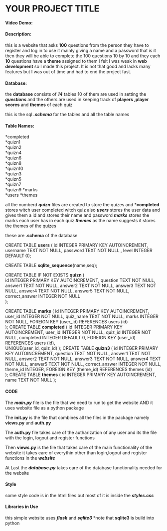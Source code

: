 # YOUR PROJECT TITLE
#### Video Demo:  <URL HERE>
#### Description:

this is a website that asks **100** questions from the person they have to register and log in to use it mainly giving a name and a password that is it then they will be able to complete the 100 questions 10 by 10 and they each **10** questions have a **theme** assigned to them I felt I was weak in **web development** so I made this project. It is not that good and lacks many features but I was out of time and had to end the project fast.

#### Database:

the **database** consists of ***14*** tables 10 of them are used in setting the ***questions*** and the others are used in keeping track of **players ,player scores** and **themes** of each quiz

this is the sql ***.schema*** for the tables and all the table names

#### Table Names: 
*completed  
*quizn1     
*quizn2     
*quizn4     
*quizn6    
*quizn8          
*quizn10    
*quizn3     
*quizn5     
*quizn7    
*quizn9 
*marks     
*users
*themes

all the numberd ***quizn*** files are created to store the quizes
and ***completed** stores witch user completed witch quiz
also ***users*** stores the user data and gives them a id and stores their name and password
    ***marks*** stores the marks each user has in each quiz
    ***themes*** as the name suggests it stores the themes of the quizes

these are __.schema__ of the database

CREATE TABLE **users** (
    id INTEGER PRIMARY KEY AUTOINCREMENT,
    username TEXT NOT NULL,
    password TEXT NOT NULL
, level INTEGER DEFAULT 0);

CREATE TABLE **sqlite_sequence**(name,seq);  

CREATE TABLE IF NOT EXISTS **quizn** (    
    id INTEGER PRIMARY KEY AUTOINCREMENT,
    question TEXT NOT NULL,
    answer1 TEXT NOT NULL,
    answer2 TEXT NOT NULL,
    answer3 TEXT NOT NULL,
    answer4 TEXT NOT NULL,
    answer5 TEXT NOT NULL,
    correct_answer INTEGER NOT NULL      
);

CREATE TABLE **marks** (
    id INTEGER PRIMARY KEY AUTOINCREMENT,
    user_id INTEGER NOT NULL,
    quiz_name TEXT NOT NULL,
    marks INTEGER NOT NULL,
    FOREIGN KEY (user_id) REFERENCES users (id)       
);
CREATE TABLE **completed** (
    id INTEGER PRIMARY KEY AUTOINCREMENT,
    user_id INTEGER NOT NULL,
    quiz_id INTEGER NOT NULL,
    completed INTEGER DEFAULT 0,
    FOREIGN KEY (user_id) REFERENCES users (id),      
    UNIQUE(user_id, quiz_id)
);
CREATE TABLE **quizn3** (
    id INTEGER PRIMARY KEY AUTOINCREMENT,
    question TEXT NOT NULL,
    answer1 TEXT NOT NULL,
    answer2 TEXT NOT NULL,
    answer3 TEXT NOT NULL,
    answer4 TEXT NOT NULL,
    answer5 TEXT NOT NULL,
    correct_answer INTEGER NOT NULL,
    theme_id INTEGER,
    FOREIGN KEY (theme_id) REFERENCES themes (id)     
);
CREATE TABLE **themes** (
    id INTEGER PRIMARY KEY AUTOINCREMENT,
    name TEXT NOT NULL
);

#### CODE

The ***main.py*** file is the file that we need to run to get the website
AND it uses website file as a python package

The **__init__.py** is the file that combines all the files in the package namely **views.py** and **auth.py**

The **auth.py** file takes care of the autharization of any user and its the file with the login, logout and register functions

Then **views.py** is the file that takes care of the main functionality of the website it takes care of everythin other than login,logout and register functions in the ***website***

At Last the ***database.py*** takes care of the database functionality needed for the website

#### Style

some style code is in the html files but most of it is inside the ***styles.css***

#### Libraries in Use

this simple website uses ***flask*** and ***sqlite3*** *note that **sqlite3** is build into python




